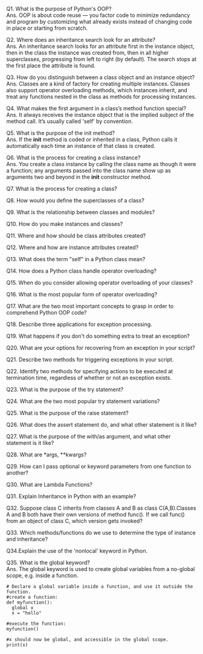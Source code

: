 Q1. What is the purpose of Python's OOP?<br>
Ans. OOP is about code reuse — you factor code to minimize redundancy and program by customizing what already exists instead of changing code in place or starting from scratch.

Q2. Where does an inheritance search look for an attribute?<br>
Ans. An inheritance search looks for an attribute first in the instance object, then in the class the instance was created from, then in all higher superclasses, progressing from left to right (by default). The search stops at the first place the attribute is found.

Q3. How do you distinguish between a class object and an instance object?<br>
Ans. Classes are a kind of factory for creating multiple instances. Classes also support operator overloading methods, which instances inherit, and treat any functions nested in the class as methods for processing instances.

Q4. What makes the first argument in a class’s method function special?<br>
Ans. It always receives the instance object that is the implied subject of the method call. It’s usually called 'self' by convention.

Q5. What is the purpose of the init method?<br>
Ans. If the __init__ method is coded or inherited in a class, Python calls it automatically each time an instance of that class is created.

Q6. What is the process for creating a class instance?<br>
Ans. You create a class instance by calling the class name as though it were a function; any arguments passed into the class name show up as arguments two and beyond in the __init__ constructor method.

Q7. What is the process for creating a class?<br>

Q8. How would you define the superclasses of a class?<br>

Q9. What is the relationship between classes and modules?<br>

Q10. How do you make instances and classes?<br>

Q11. Where and how should be class attributes created?<br>

Q12. Where and how are instance attributes created?<br>

Q13. What does the term "self" in a Python class mean?<br>

Q14. How does a Python class handle operator overloading?<br>

Q15. When do you consider allowing operator overloading of your classes?<br>

Q16. What is the most popular form of operator overloading?<br>

Q17. What are the two most important concepts to grasp in order to comprehend Python OOP code?<br>

Q18. Describe three applications for exception processing.<br>

Q19. What happens if you don't do something extra to treat an exception?<br>

Q20. What are your options for recovering from an exception in your script?<br>

Q21. Describe two methods for triggering exceptions in your script.<br>

Q22. Identify two methods for specifying actions to be executed at termination time, regardless of whether or not an exception exists.<br>

Q23. What is the purpose of the try statement?<br>

Q24. What are the two most popular try statement variations?<br>

Q25. What is the purpose of the raise statement?<br>

Q26. What does the assert statement do, and what other statement is it like?<br>

Q27. What is the purpose of the with/as argument, and what other statement is it like?<br>

Q28. What are *args, **kwargs?<br>

Q29. How can I pass optional or keyword parameters from one function to another?<br>

Q30. What are Lambda Functions?<br>

Q31. Explain Inheritance in Python with an example?<br>

Q32. Suppose class C inherits from classes A and B as class C(A,B).Classes A and B both have their own versions of method func(). If we call func() from an object of class C, which version gets invoked?<br>

Q33. Which methods/functions do we use to determine the type of instance and inheritance?<br>

Q34.Explain the use of the 'nonlocal' keyword in Python.<br>


Q35. What is the global keyword?<br>
Ans. The global keyword is used to create global variables from a no-global scope, e.g. inside a function.
```
# Declare a global variable inside a function, and use it outside the function.
#create a function:
def myfunction():
  global x
  x = "hello"

#execute the function:
myfunction()

#x should now be global, and accessible in the global scope.
print(x)
```



